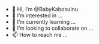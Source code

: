 - 👋 Hi, I’m @BabyKabosuInu
- 👀 I’m interested in ...
- 🌱 I’m currently learning ...
- 💞️ I’m looking to collaborate on ...
- 📫 How to reach me ...

<!---
BabyKabosuInu/BabyKabosuInu is a ✨ special ✨ repository because its `README.md` (this file) appears on your GitHub profile.
You can click the Preview link to take a look at your changes.
--->
